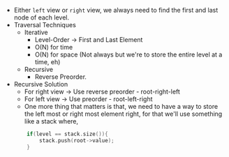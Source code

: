 - Either `left` view or `right` view, we always need to find the first and last node of each level.
- Traversal Techniques
    - Iterative
        - Level-Order -> First and Last Element
        - O(N) for time
        - O(N) for space (Not always but we're to store the entire level at a time, eh)
    - Recursive
        - Reverse Preorder.
- Recursive Solution
    - For right view -> Use reverse preorder - root-right-left
    - For left view -> Use preorder - root-left-right
    - One more thing that matters is that, we need to have a way to store the left most or right most element right, for that we'll use something like a stack where,
    ```c++
        if(level == stack.size()){
            stack.push(root->value);
        }
    ```